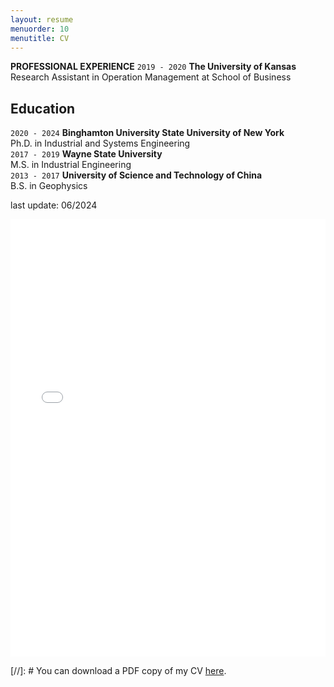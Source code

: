 ```yaml
---
layout: resume
menuorder: 10
menutitle: CV
---
```


__PROFESSIONAL EXPERIENCE__
`2019 - 2020`
__The University of Kansas__ \
Research Assistant in Operation Management at School of Business
## Education
`2020 - 2024`
__Binghamton University State University of New York__ \
Ph.D. in Industrial and Systems Engineering  
`2017 - 2019`
__Wayne State University__ \
M.S. in Industrial Engineering \
`2013 - 2017`
__University of Science and Technology of China__ \
B.S. in Geophysics

last update: 06/2024
<iframe src="/files/CV_Yu_Ding.pdf" width="100%" height="700" frameborder="no" border="0" marginwidth="0" marginheight="0"></iframe>

[//]: # You can download a PDF copy of my CV [here](/files/CV_Yu_Ding.pdf).

